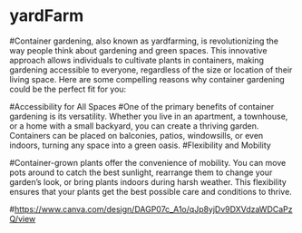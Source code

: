 # yardFarm


#Container gardening, also known as yardfarming, is revolutionizing the way people think about gardening and green spaces. This innovative approach allows individuals to cultivate plants in containers, making gardening accessible to everyone, regardless of the size or location of their living space. Here are some compelling reasons why container gardening could be the perfect fit for you:

#Accessibility for All Spaces
#One of the primary benefits of container gardening is its versatility. Whether you live in an apartment, a townhouse, or a home with a small backyard, you can create a thriving garden. Containers can be placed on balconies, patios, windowsills, or even indoors, turning any space into a green oasis.
#Flexibility and Mobility

#Container-grown plants offer the convenience of mobility. You can move pots around to catch the best sunlight, rearrange them to change your garden’s look, or bring plants indoors during harsh weather. This flexibility ensures that your plants get the best possible care and conditions to thrive.

#https://www.canva.com/design/DAGP07c_A1o/qJp8yjDv9DXVdzaWDCaPzQ/view



